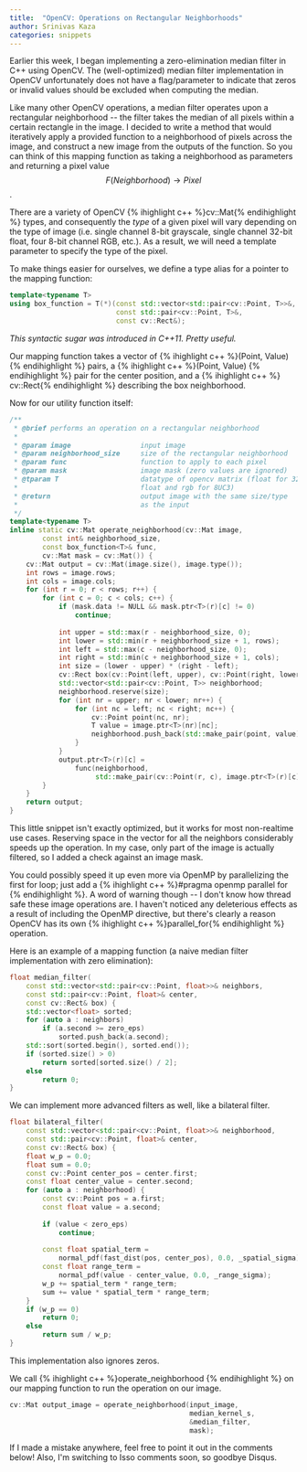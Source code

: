 ```yaml
---
title:  "OpenCV: Operations on Rectangular Neighborhoods"
author: Srinivas Kaza
categories: snippets
---
```


Earlier this week, I began implementing a zero-elimination median filter 
in C++ using OpenCV. The (well-optimized) median filter implementation in
OpenCV unfortunately does not have a flag/parameter to indicate that zeros
or invalid values should be excluded when computing the median.

Like many other OpenCV operations, a median filter operates upon a rectangular
neighborhood -- the filter takes the median of all pixels within a certain
rectangle in the image. I decided to write a method that would iteratively
apply a provided function to a neighborhood of pixels across the image, and
construct a new image from the outputs of the function. So you can think of
this mapping function as taking a neighborhood as parameters and returning a
pixel value $$F(Neighborhood) \rightarrow Pixel$$.

There are a variety of OpenCV {% ihighlight c++ %}cv::Mat{% endihighlight %}
types, and consequently the *type* of a given pixel will vary depending on the
type of image (i.e. single channel 8-bit grayscale, single channel 32-bit 
float, four 8-bit channel RGB, etc.). As a result, we will need a template
parameter to specify the type of the pixel.

To make things easier for ourselves, we define a type alias for a pointer to
the mapping function:

```cpp
template<typename T>
using box_function = T(*)(const std::vector<std::pair<cv::Point, T>>&,
                          const std::pair<cv::Point, T>&,
                          const cv::Rect&);
```

*This syntactic sugar was introduced in C++11. Pretty useful.*

Our mapping function takes a vector of {% ihighlight c++ %}(Point, Value)
{% endihighlight %} pairs, a {% ihighlight c++ %}(Point, Value)
{% endihighlight %} pair for the center position, and a {% ihighlight c++ %}
cv::Rect{% endihighlight %} describing the box neighborhood.

Now for our utility function itself:

```cpp
/**
 * @brief performs an operation on a rectangular neighborhood
 *
 * @param image                 input image
 * @param neighborhood_size     size of the rectangular neighborhood
 * @param func                  function to apply to each pixel
 * @param mask                  image mask (zero values are ignored)
 * @tparam T                    datatype of opencv matrix (float for 32-bit
 *                              float and rgb for 8UC3)
 * @return                      output image with the same size/type
 *                              as the input
 */
template<typename T>
inline static cv::Mat operate_neighborhood(cv::Mat image,
        const int& neighborhood_size,
        const box_function<T>& func,
        cv::Mat mask = cv::Mat()) {
    cv::Mat output = cv::Mat(image.size(), image.type());
    int rows = image.rows;
    int cols = image.cols;
    for (int r = 0; r < rows; r++) {
        for (int c = 0; c < cols; c++) {
            if (mask.data != NULL && mask.ptr<T>(r)[c] != 0)
                continue;
                
            int upper = std::max(r - neighborhood_size, 0);
            int lower = std::min(r + neighborhood_size + 1, rows);
            int left = std::max(c - neighborhood_size, 0);
            int right = std::min(c + neighborhood_size + 1, cols);
            int size = (lower - upper) * (right - left);
            cv::Rect box(cv::Point(left, upper), cv::Point(right, lower));
            std::vector<std::pair<cv::Point, T>> neighborhood;
            neighborhood.reserve(size);
            for (int nr = upper; nr < lower; nr++) {
                for (int nc = left; nc < right; nc++) {
                    cv::Point point(nc, nr);
                    T value = image.ptr<T>(nr)[nc];
                    neighborhood.push_back(std::make_pair(point, value));
                }
            }
            output.ptr<T>(r)[c] =
                func(neighborhood,
                     std::make_pair(cv::Point(r, c), image.ptr<T>(r)[c]), box);
        }
    }
    return output;
}
```

This little snippet isn't exactly optimized, but it works for most
non-realtime use cases. Reserving space in the vector for all the neighbors
considerably speeds up the operation. In my case, only part of the image is
actually filtered, so I added a check against an image mask.

You could possibly speed it up even more via OpenMP by parallelizing the first
for loop; just add a {% ihighlight c++ %}#pragma openmp parallel for
{% endihighlight %}. A word of warning though -- I don't know how thread safe
these image operations are. I haven't noticed any deleterious effects as a 
result of including the OpenMP directive, but there's clearly a reason OpenCV 
has its own {% ihighlight c++ %}parallel_for{% endihighlight %} operation.

Here is an example of a mapping function (a naive median filter implementation
with zero elimination):

```cpp
float median_filter(
    const std::vector<std::pair<cv::Point, float>>& neighbors,
    const std::pair<cv::Point, float>& center,
    const cv::Rect& box) {
    std::vector<float> sorted;
    for (auto a : neighbors)
        if (a.second >= zero_eps)
            sorted.push_back(a.second);
    std::sort(sorted.begin(), sorted.end());
    if (sorted.size() > 0)
        return sorted[sorted.size() / 2];
    else
        return 0;
}
```

We can implement more advanced filters as well, like a bilateral filter.

```cpp
float bilateral_filter(
    const std::vector<std::pair<cv::Point, float>>& neighborhood,
    const std::pair<cv::Point, float>& center,
    const cv::Rect& box) {
    float w_p = 0.0;
    float sum = 0.0;
    const cv::Point center_pos = center.first;
    const float center_value = center.second;
    for (auto a : neighborhood) {
        const cv::Point pos = a.first;
        const float value = a.second;
        
        if (value < zero_eps)
            continue;
            
        const float spatial_term =
            normal_pdf(fast_dist(pos, center_pos), 0.0, _spatial_sigma);
        const float range_term =
            normal_pdf(value - center_value, 0.0, _range_sigma);
        w_p += spatial_term * range_term;
        sum += value * spatial_term * range_term;
    }
    if (w_p == 0)
        return 0;
    else
        return sum / w_p;
}
```

This implementation also ignores zeros.

We call {% ihighlight c++ %}operate_neighborhood
{% endihighlight %} on our mapping function to run the operation on our
image.  

```cpp
cv::Mat output_image = operate_neighborhood(input_image,
                                            median_kernel_s,
                                            &median_filter,
                                            mask);
```

If I made a mistake anywhere, feel free to point it out in the comments below!
Also, I'm switching to Isso comments soon, so goodbye Disqus.